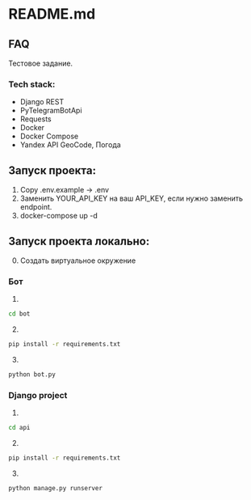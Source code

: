 # README.md

## FAQ
Тестовое задание.

### Tech stack:
- Django REST
- PyTelegramBotApi
- Requests
- Docker
- Docker Compose
- Yandex API GeoCode, Погода

## Запуск проекта:
1. Copy .env.example -> .env
2. Заменить YOUR_API_KEY на ваш API_KEY, если нужно заменить endpoint.
3. docker-compose up -d

## Запуск проекта локально:

0. Создать виртуальное окружение

### Бот

1. 
```bash
cd bot
```

2.
```bash
pip install -r requirements.txt
```

3.
```bash
python bot.py
```

### Django project

1. 
```bash
cd api
```
2. 
```bash
pip install -r requirements.txt
```

3. 
```bash
python manage.py runserver
```
